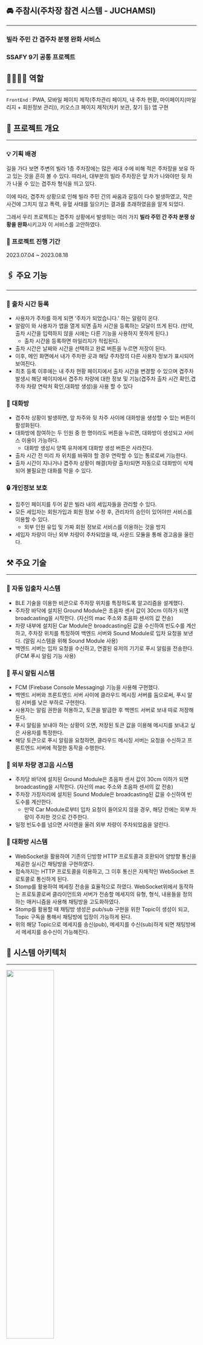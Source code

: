 ## 🚘 주참시(주차장 참견 시스템 - JUCHAMSI)

---

### 빌라 주민 간 겹주차 분쟁 완화 서비스

### SSAFY 9기 공통 프로젝트

## 👩‍👩‍👧‍👧 역할

---
`FrontEnd` : PWA, 모바일 페이지 제작(주차관리 페이지, 내 주차 현황, 마이페이지(마일리지 + 회원정보 관리)), 키오스크 페이지 제작(차키 보관, 찾기 등) 앱 구현

## 🔗 프로젝트 개요

---

### 💡 기획 배경

 길을 가다 보면 주변의 빌라 1층 주차장에는 많은 세대 수에 비해 적은 주차장을 보유 하고 있는 것을 흔히 볼 수 있다. 따라서, 대부분의 빌라 주차장은 앞 차가 나와야만 뒷 차가 나올 수 있는 겹주차 형식을 띄고 있다.

 이에 따라, 겹주차 상황으로 인해 빌라 주민 간의 싸움과 갈등이 다수 발생하였고, 작은 사건에 그치지 않고 폭력, 유혈 사태를 일으키는 결과를 초래하였음을 알게 되었다.

 그래서 우리 프로젝트는 겹주차 상황에서 발생하는 여러 가지 **빌라 주민 간 주차 분쟁 상황을 완화**시키고자 이 서비스를 고안하였다.

### 📅 프로젝트 진행 기간

2023.07.04 ~ 2023.08.18

## 🖇️ 주요 기능

---

### 📝 출차 시간 등록

- 사용자가 주차를 하게 되면 ‘주차가 되었습니다.’ 하는 알람이 온다.
- 알람이 와 사용자가 앱을 열게 되면 출차 시간을 등록하는 모달이 뜨게 된다. (만약, 출차 시간을 입력하지 않을 시에는 다른 기능을 사용하지 못하게 된다.)
    - 출차 시간을 등록하면 마일리지가 적립된다.
- 출차 시간은 날짜와 시간을 선택하고 완료 버튼을 누르면 저장이 된다.
- 이후, 메인 화면에서 내가 주차한 곳과 해당 주차장의 다른 사용자 정보가 표시되어 보여진다.
- 최초 등록 이후에는 내 주차 현황 페이지에서 출차 시간을 변경할 수 있으며 겹주차 발생시 해당 페이지에서 겹주차 차량에 대한 정보 및 기능(겹주차 출차 시간 확인,겹주차 차량 연락처 확인,대화방 생성)을 사용 할 수 있다

### 👥 대화방

- 겹주차 상황이 발생하면, 앞 차주와 뒷 차주 사이에 대화방을 생성할 수 있는 버튼이 활성화된다.
- 대화방에 참여하는 두 인원 중 한 명이라도 버튼을 누르면, 대화방이 생성되고 서비스 이용이 가능하다.
    - 대화방 생성시 양쪽 유저에게 대화방 생성 버튼은 사라진다.
- 출차 시간 전 미리 차 위치를 바꿔야 할 경우 연락할 수 있는 통로로써 기능한다.
- 출차 시간이 지나거나 겹주차 상황이 해결(차량 출차)되면 자동으로 대화방이 삭제되어 불필요한 대화를 막을 수 있다.

### 🔒 개인정보 보호

- 집주인 페이지를 두어 같은 빌라 내의 세입자들을 관리할 수 있다.
- 모든 세입자는 회원가입과 회원 정보 수정 후, 관리자의 승인이 있어야만 서비스를 이용할 수 있다.
    - 외부 인원 유입 및 가짜 회원 정보로 서비스를 이용하는 것을 방지
- 세입자 차량이 아닌 외부 차량이 주차되었을 때, 사운드 모듈을 통해 경고음을 울린다.

## ⚒️ 주요 기술

---

### 🎲 자동 입출차 시스템

- BLE 기술을 이용한 비콘으로 주차장 위치를 특정하도록 알고리즘을 설계했다.
- 주차장 바닥에 설치된 Ground Module은 초음파 센서 값이 30cm 이하가 되면 broadcasting을 시작한다. (자신의 mac 주소와 초음파 센서의 값 전송)
- 차량 내부에 설치된 Car Module은 broadcasting된 값을 수신하여 빈도수를 계산하고, 주차장 위치를 특정하여 백엔드 서버와 Sound Module로 입차 요청을 보낸다. (알림 시스템을 위해 Sound Module 사용)
- 백엔드 서버는 입차 요청을 수신하고, 연결된 유저의 기기로 푸시 알림을 전송한다. (FCM 푸시 알림 기능 사용)

### 🎲 푸시 알림 시스템

- FCM (Firebase Console Messaging) 기능을 사용해 구현했다.
- 백엔드 서버와 프론트엔드 서버 사이에 클라우드 메시징 서버를 둠으로써, 푸시 알림 서버를 낮은 부하로 구현한다.
- 사용자는 알림 권한을 허용하고, 토큰을 발급한 후 백엔드 서버로 보내 따로 저장해 둔다.
- 푸시 알림을 보내야 하는 상황이 오면, 저장된 토큰 값을 이용해 메시지를 보내고 싶은 사용자를 특정한다.
- 해당 토큰으로 푸시 알림을 요청하면, 클라우드 메시징 서버는 요청을 수신하고 프론트엔드 서버에 적절한 동작을 수행한다.

### 🎲 외부 차량 경고음 시스템

- 주차당 바닥에 설치된 Ground Module은 초음파 센서 값이 30cm 이하가 되면 broadcasting을 시작한다. (자신의 mac 주소와 초음파 센서의 값 전송)
- 주차장 가장자리에 설치된 Sound Module은 broadcasting된 값을 수신하여 빈도수를 계산한다.
    - 만약 Car Module로부터 입차 요청이 들어오지 않을 경우, 해당 칸에는 외부 차량이 주차한 것으로 간주한다.
- 일정 빈도수를 넘으면 사이렌을 울려 외부 차량이 주차되었음을 알린다.

### 🎲 대화방 시스템

- WebSocket을 활용하여 기존의 단방향 HTTP 프로토콜과 호환되어 양방향 통신을 제공한 실시간 채팅방을 구현하였다.
- 접속까지는 HTTP 프로토콜을 이용하고, 그 이후 통신은 자체적인 WebSocket 프로토콜로 통신하게 된다.
- Stomp를 활용하여 메세징 전송을 효율적으로 하였다. WebSocket위에서 동작하는 프로토콜로써 클라이언트와 서버가 전송할 메세지의 유형, 형식, 내용들을 정의하는 매커니즘을 사용해 채팅방을 고도화하였다.
- Stomp를 활용할 때 채팅방 생성은 pub/sub 구현을 위한 Topic이 생성이 되고, Topic 구독을 통해서 채팅방에 입장이 가능하게 된다.
- 위의 해당 Topic으로 메세지를 송신(pub), 메세지를 수신(sub)하게 되면 채팅방에서 메세지를 송수신이 가능해진다.

## 🏹 시스템 아키텍처

---
<img src="https://github.com/Raon-cs/Parking/assets/108639467/6adaaf34-4ccf-4d44-9463-14d06e1a99d4" width="50%"/>

## ⚒️ 개발 및 협업 환경

---

### **FrontEnd**

- React
- Redux-toolkit
- Mui-material
- Dayjs
- Stompjs
- Chatscope(chat-ui-kit-react)
- Chatscope(chat-ui-kit-styles)
- Firebase
- PWA

### Cooperation & Communication

- GitLab
- Jira
- MatterMost
- Notion
- Discord

## 💻 서비스 화면

---

### 메인화면
<img src="https://github.com/Raon-cs/Parking/assets/108639467/136af300-a1e4-40d7-9e82-3a1db88a2431" width="30%"/>

### 회원가입
![회원가입1](https://github.com/Raon-cs/Parking/assets/108639467/52c670bc-5b42-4d92-a442-9a28a702d304){: width="10%"}
![회원가입2](https://github.com/Raon-cs/Parking/assets/108639467/c8e4c06a-0631-4906-bc27-eb4cc4d3713f){: width="10%"}

### 개인정보 이용약관
![개인정보 이용약관](https://github.com/Raon-cs/Parking/assets/108639467/bd66db0c-df74-4d84-b18c-fa1a307e9a2d){: width="10%" height="10%"}

### 출차 시간 등록

![출차시간 등록](https://github.com/Raon-cs/Parking/assets/108639467/3f15972b-5ede-4346-92a8-21ba59419bc5){: width="10%" height="10%"}

### 내 주차 현황(겹주차 미발생시)

![내 주차 현황](https://github.com/Raon-cs/Parking/assets/108639467/7d09ca64-0c1d-49e1-a947-1dbda0283255){: width="10%" height="10%"}

### 내 주차 현황(겹주차 발생시)
![내 주차 현황(겹주차 발생시)](https://github.com/Raon-cs/Parking/assets/108639467/d3204b02-e53d-40d6-9563-4847e1f6be71){: width="10%" height="10%"}

### 마이페이지

![마이 페이지](https://github.com/Raon-cs/Parking/assets/108639467/3f083b70-758a-46d6-9ded-8971e9b2569a){: width="10%" height="10%"}

### 마이페이지- 정보수정
![정보 수정](https://github.com/Raon-cs/Parking/assets/108639467/58e375c2-1176-4203-938c-f75f71629fa0){: width="10%" height="10%"}

### 마이페이지 - 정보수정(세부)
![정보 수정(세부)](https://github.com/Raon-cs/Parking/assets/108639467/6f934a1b-2417-446a-9126-8188981b6cc5){: width="10%" height="10%"}

### 마일리지 교환 페이지
![마일리지 교환페이지](https://github.com/Raon-cs/Parking/assets/108639467/7005f413-bc3b-442d-b7b4-b3a26a0920df){: width="10%" height="10%"}
![마일리지 교환 안내](https://github.com/Raon-cs/Parking/assets/108639467/d9ce68d7-8e22-47da-8d29-a1b737e33866){: width="10%" height="10%"}
![마일리지 교환 결과](https://github.com/Raon-cs/Parking/assets/108639467/3784c2af-070b-4ac9-a3e8-b5ccf6ea435d){: width="10%" height="10%"}


### 채팅방

- **시스템 채팅방**
    
    ![시스템 채팅방](https://github.com/Raon-cs/Parking/assets/108639467/4674e4d6-a4f4-4b9c-837d-3cda4bbe58c4){: width="10%" height="10%"}
    

- **사용자간 채팅방**
    
    ![사용자 채팅방](https://github.com/Raon-cs/Parking/assets/108639467/f26e858c-3734-49b0-9495-c6dd41ed4523){: width="30%" height="30%"}
    

### 알람

![알림](https://github.com/Raon-cs/Parking/assets/108639467/fcd59a38-bc34-4bf0-93f9-49b39d57fa49){: width="30%" height="30%"}

## 🖥️ 화면 설계서

---

![화면설계서](https://github.com/Raon-cs/Parking/assets/108639467/d833935b-f2f4-40d0-9964-1feeb01687db){: width="30%" height="30%"}


## ⚙️ ERD

---

![ERD](https://github.com/Raon-cs/Parking/assets/108639467/42448b63-4369-4897-919d-d24b87398d7e){: width="30%" height="30%"}
